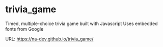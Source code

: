 # trivia_game

Timed, multiple-choice trivia game built with Javascript
Uses embedded fonts from Google

URL: https://na-dev.github.io/trivia_game/